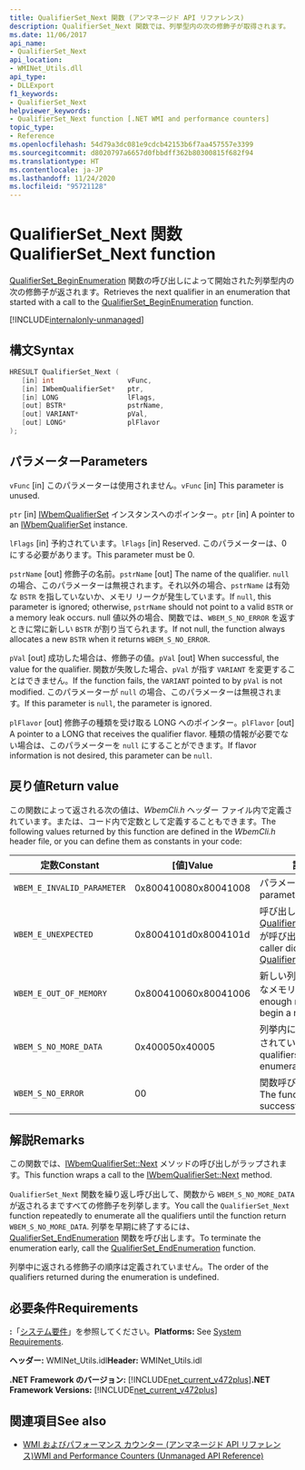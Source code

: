 ```yaml
---
title: QualifierSet_Next 関数 (アンマネージド API リファレンス)
description: QualifierSet_Next 関数では、列挙型内の次の修飾子が取得されます。
ms.date: 11/06/2017
api_name:
- QualifierSet_Next
api_location:
- WMINet_Utils.dll
api_type:
- DLLExport
f1_keywords:
- QualifierSet_Next
helpviewer_keywords:
- QualifierSet_Next function [.NET WMI and performance counters]
topic_type:
- Reference
ms.openlocfilehash: 54d79a3dc081e9cdcb42153b6f7aa457557e3399
ms.sourcegitcommit: d8020797a6657d0fbbdff362b80300815f682f94
ms.translationtype: HT
ms.contentlocale: ja-JP
ms.lasthandoff: 11/24/2020
ms.locfileid: "95721128"
---
```

# <a name="qualifierset_next-function"></a><span data-ttu-id="24e02-103">QualifierSet_Next 関数</span><span class="sxs-lookup"><span data-stu-id="24e02-103">QualifierSet_Next function</span></span>

<span data-ttu-id="24e02-104">[QualifierSet_BeginEnumeration](qualifierset-beginenumeration.md) 関数の呼び出しによって開始された列挙型内の次の修飾子が返されます。</span><span class="sxs-lookup"><span data-stu-id="24e02-104">Retrieves the next qualifier in an enumeration that started with a call to the [QualifierSet_BeginEnumeration](qualifierset-beginenumeration.md) function.</span></span>

[!INCLUDE[internalonly-unmanaged](../../../../includes/internalonly-unmanaged.md)]
  
## <a name="syntax"></a><span data-ttu-id="24e02-105">構文</span><span class="sxs-lookup"><span data-stu-id="24e02-105">Syntax</span></span>  
  
```cpp  
HRESULT QualifierSet_Next (
   [in] int                  vFunc,
   [in] IWbemQualifierSet*   ptr,
   [in] LONG                 lFlags,
   [out] BSTR*               pstrName,
   [out] VARIANT*            pVal,
   [out] LONG*               plFlavor
);
```  

## <a name="parameters"></a><span data-ttu-id="24e02-106">パラメーター</span><span class="sxs-lookup"><span data-stu-id="24e02-106">Parameters</span></span>

<span data-ttu-id="24e02-107">`vFunc` [in] このパラメーターは使用されません。</span><span class="sxs-lookup"><span data-stu-id="24e02-107">`vFunc` [in] This parameter is unused.</span></span>

<span data-ttu-id="24e02-108">`ptr` [in] [IWbemQualifierSet](/windows/desktop/api/wbemcli/nn-wbemcli-iwbemqualifierset) インスタンスへのポインター。</span><span class="sxs-lookup"><span data-stu-id="24e02-108">`ptr` [in] A pointer to an [IWbemQualifierSet](/windows/desktop/api/wbemcli/nn-wbemcli-iwbemqualifierset) instance.</span></span>

<span data-ttu-id="24e02-109">`lFlags` [in] 予約されています。</span><span class="sxs-lookup"><span data-stu-id="24e02-109">`lFlags` [in] Reserved.</span></span> <span data-ttu-id="24e02-110">このパラメーターは、0 にする必要があります。</span><span class="sxs-lookup"><span data-stu-id="24e02-110">This parameter must be 0.</span></span>

<span data-ttu-id="24e02-111">`pstrName` [out] 修飾子の名前。</span><span class="sxs-lookup"><span data-stu-id="24e02-111">`pstrName` [out] The name of the qualifier.</span></span> <span data-ttu-id="24e02-112">`null` の場合、このパラメーターは無視されます。それ以外の場合、`pstrName` は有効な `BSTR` を指していないか、メモリ リークが発生しています。</span><span class="sxs-lookup"><span data-stu-id="24e02-112">If `null`, this parameter is ignored; otherwise, `pstrName` should not point to a valid `BSTR` or a memory leak occurs.</span></span> <span data-ttu-id="24e02-113">null 値以外の場合、関数では、`WBEM_S_NO_ERROR` を返すときに常に新しい `BSTR` が割り当てられます。</span><span class="sxs-lookup"><span data-stu-id="24e02-113">If not null, the function always allocates a new `BSTR` when it returns `WBEM_S_NO_ERROR`.</span></span>

<span data-ttu-id="24e02-114">`pVal` [out] 成功した場合は、修飾子の値。</span><span class="sxs-lookup"><span data-stu-id="24e02-114">`pVal` [out] When successful, the value for the qualifier.</span></span> <span data-ttu-id="24e02-115">関数が失敗した場合、`pVal` が指す `VARIANT` を変更することはできません。</span><span class="sxs-lookup"><span data-stu-id="24e02-115">If the function fails, the `VARIANT` pointed to by `pVal` is not modified.</span></span> <span data-ttu-id="24e02-116">このパラメーターが `null` の場合、このパラメーターは無視されます。</span><span class="sxs-lookup"><span data-stu-id="24e02-116">If this parameter is `null`, the parameter is ignored.</span></span>

<span data-ttu-id="24e02-117">`plFlavor` [out] 修飾子の種類を受け取る LONG へのポインター。</span><span class="sxs-lookup"><span data-stu-id="24e02-117">`plFlavor` [out] A pointer to a LONG that receives the qualifier flavor.</span></span> <span data-ttu-id="24e02-118">種類の情報が必要でない場合は、このパラメーターを `null` にすることができます。</span><span class="sxs-lookup"><span data-stu-id="24e02-118">If flavor information is not desired, this parameter can be `null`.</span></span>

## <a name="return-value"></a><span data-ttu-id="24e02-119">戻り値</span><span class="sxs-lookup"><span data-stu-id="24e02-119">Return value</span></span>

<span data-ttu-id="24e02-120">この関数によって返される次の値は、*WbemCli.h* ヘッダー ファイル内で定義されています。または、コード内で定数として定義することもできます。</span><span class="sxs-lookup"><span data-stu-id="24e02-120">The following values returned by this function are defined in the *WbemCli.h* header file, or you can define them as constants in your code:</span></span>

|<span data-ttu-id="24e02-121">定数</span><span class="sxs-lookup"><span data-stu-id="24e02-121">Constant</span></span>  |<span data-ttu-id="24e02-122">[値]</span><span class="sxs-lookup"><span data-stu-id="24e02-122">Value</span></span>  |<span data-ttu-id="24e02-123">説明</span><span class="sxs-lookup"><span data-stu-id="24e02-123">Description</span></span>  |
|---------|---------|---------|
|`WBEM_E_INVALID_PARAMETER` | <span data-ttu-id="24e02-124">0x80041008</span><span class="sxs-lookup"><span data-stu-id="24e02-124">0x80041008</span></span> | <span data-ttu-id="24e02-125">パラメーターが無効です。</span><span class="sxs-lookup"><span data-stu-id="24e02-125">A parameter is not valid.</span></span> |
|`WBEM_E_UNEXPECTED` | <span data-ttu-id="24e02-126">0x8004101d</span><span class="sxs-lookup"><span data-stu-id="24e02-126">0x8004101d</span></span> | <span data-ttu-id="24e02-127">呼び出し元によって [QualifierSet_BeginEnumeration](qualifierset-beginenumeration.md) が呼び出されませんでした。</span><span class="sxs-lookup"><span data-stu-id="24e02-127">The caller did not call [QualifierSet_BeginEnumeration](qualifierset-beginenumeration.md).</span></span> |
|`WBEM_E_OUT_OF_MEMORY` | <span data-ttu-id="24e02-128">0x80041006</span><span class="sxs-lookup"><span data-stu-id="24e02-128">0x80041006</span></span> | <span data-ttu-id="24e02-129">新しい列挙を開始するのに十分なメモリがありません。</span><span class="sxs-lookup"><span data-stu-id="24e02-129">Not enough memory is available to begin a new enumeration.</span></span> |
| `WBEM_S_NO_MORE_DATA` | <span data-ttu-id="24e02-130">0x40005</span><span class="sxs-lookup"><span data-stu-id="24e02-130">0x40005</span></span> | <span data-ttu-id="24e02-131">列挙内にはそれ以上修飾子が残されていません。</span><span class="sxs-lookup"><span data-stu-id="24e02-131">No more qualifiers are left in the enumeration.</span></span> |
|`WBEM_S_NO_ERROR` | <span data-ttu-id="24e02-132">0</span><span class="sxs-lookup"><span data-stu-id="24e02-132">0</span></span> | <span data-ttu-id="24e02-133">関数呼び出しは成功しました。</span><span class="sxs-lookup"><span data-stu-id="24e02-133">The function call was successful.</span></span>  |
  
## <a name="remarks"></a><span data-ttu-id="24e02-134">解説</span><span class="sxs-lookup"><span data-stu-id="24e02-134">Remarks</span></span>

<span data-ttu-id="24e02-135">この関数では、[IWbemQualifierSet::Next](/windows/desktop/api/wbemcli/nf-wbemcli-iwbemqualifierset-next) メソッドの呼び出しがラップされます。</span><span class="sxs-lookup"><span data-stu-id="24e02-135">This function wraps a call to the [IWbemQualifierSet::Next](/windows/desktop/api/wbemcli/nf-wbemcli-iwbemqualifierset-next) method.</span></span>

<span data-ttu-id="24e02-136">`QualifierSet_Next` 関数を繰り返し呼び出して、関数から `WBEM_S_NO_MORE_DATA` が返されるまですべての修飾子を列挙します。</span><span class="sxs-lookup"><span data-stu-id="24e02-136">You call the `QualifierSet_Next` function repeatedly to enumerate all the qualifiers until the function return `WBEM_S_NO_MORE_DATA`.</span></span> <span data-ttu-id="24e02-137">列挙を早期に終了するには、[QualifierSet_EndEnumeration](qualifierset-endenumeration.md) 関数を呼び出します。</span><span class="sxs-lookup"><span data-stu-id="24e02-137">To terminate the enumeration early, call the [QualifierSet_EndEnumeration](qualifierset-endenumeration.md) function.</span></span>

<span data-ttu-id="24e02-138">列挙中に返される修飾子の順序は定義されていません。</span><span class="sxs-lookup"><span data-stu-id="24e02-138">The order of the qualifiers returned during the enumeration is undefined.</span></span>

## <a name="requirements"></a><span data-ttu-id="24e02-139">必要条件</span><span class="sxs-lookup"><span data-stu-id="24e02-139">Requirements</span></span>  

 <span data-ttu-id="24e02-140">**:**「[システム要件](../../get-started/system-requirements.md)」を参照してください。</span><span class="sxs-lookup"><span data-stu-id="24e02-140">**Platforms:** See [System Requirements](../../get-started/system-requirements.md).</span></span>  
  
 <span data-ttu-id="24e02-141">**ヘッダー:** WMINet_Utils.idl</span><span class="sxs-lookup"><span data-stu-id="24e02-141">**Header:** WMINet_Utils.idl</span></span>  
  
 <span data-ttu-id="24e02-142">**.NET Framework のバージョン:** [!INCLUDE[net_current_v472plus](../../../../includes/net-current-v472plus.md)]</span><span class="sxs-lookup"><span data-stu-id="24e02-142">**.NET Framework Versions:** [!INCLUDE[net_current_v472plus](../../../../includes/net-current-v472plus.md)]</span></span>  
  
## <a name="see-also"></a><span data-ttu-id="24e02-143">関連項目</span><span class="sxs-lookup"><span data-stu-id="24e02-143">See also</span></span>

- [<span data-ttu-id="24e02-144">WMI およびパフォーマンス カウンター (アンマネージド API リファレンス)</span><span class="sxs-lookup"><span data-stu-id="24e02-144">WMI and Performance Counters (Unmanaged API Reference)</span></span>](index.md)
